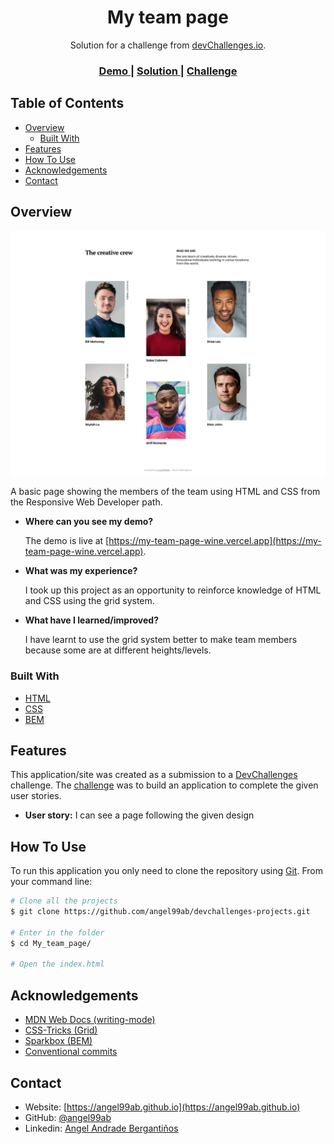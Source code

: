 <div align="center">
  <h1>My team page</h1>
</div>

<div align="center">
   Solution for a challenge from <a href="http://devchallenges.io" target="_blank">devChallenges.io</a>.
</div>

<div align="center">
  <h3>
    <a href="https://my-team-page-wine.vercel.app">
      Demo
    </a>
    <span> | </span>
    <a href="https://github.com/angel99ab/devchallenges-projects/tree/master/My_team_page">
      Solution
    </a>
    <span> | </span>
    <a href="https://devchallenges.io/challenges/hhmesazsqgKXrTkYkt0U">
      Challenge
    </a>
  </h3>
</div>

## Table of Contents

- [Overview](#overview)
  - [Built With](#built-with)
- [Features](#features)
- [How To Use](#how-to-use)
- [Acknowledgements](#acknowledgements)
- [Contact](#contact)

## Overview

![screenshot](./assets/previews/desktop.png)

A basic page showing the members of the team using HTML and CSS from the Responsive Web Developer path.

- **Where can you see my demo?**

  The demo is live at [https://my-team-page-wine.vercel.app](https://my-team-page-wine.vercel.app).

- **What was my experience?**

  I took up this project as an opportunity to reinforce knowledge of HTML and CSS using the grid system.

- **What have I learned/improved?**

  I have learnt to use the grid system better to make team members because some are at different heights/levels.

### Built With

- [HTML](https://developer.mozilla.org/en-US/docs/Web/HTML)
- [CSS](https://developer.mozilla.org/en-US/docs/Web/CSS)
- [BEM](https://getbem.com/introduction/)

## Features

This application/site was created as a submission to a [DevChallenges](https://devchallenges.io) challenge. The [challenge](https://devchallenges.io/challenges/wBunSb7FPrIepJZAg0sY) was to build an application to complete the given user stories.

- **User story:** I can see a page following the given design

## How To Use

To run this application you only need to clone the repository using [Git](https://git-scm.com). From your command line:

```bash
# Clone all the projects
$ git clone https://github.com/angel99ab/devchallenges-projects.git

# Enter in the folder
$ cd My_team_page/

# Open the index.html
```

## Acknowledgements

- [MDN Web Docs (writing-mode)](https://developer.mozilla.org/en-US/docs/Web/CSS/writing-mode)
- [CSS-Tricks (Grid)](https://css-tricks.com/snippets/css/complete-guide-grid/)
- [Sparkbox (BEM)](https://sparkbox.com/foundry/bem_by_example)
- [Conventional commits](https://www.conventionalcommits.org/en/v1.0.0)

## Contact

- Website: [https://angel99ab.github.io](https://angel99ab.github.io)
- GitHub: [@angel99ab](https://github.com/angel99ab)
- Linkedin: [Angel Andrade Bergantiños](https://www.linkedin.com/in/angel-andrade-berganti%C3%B1os-3791a7176/)

